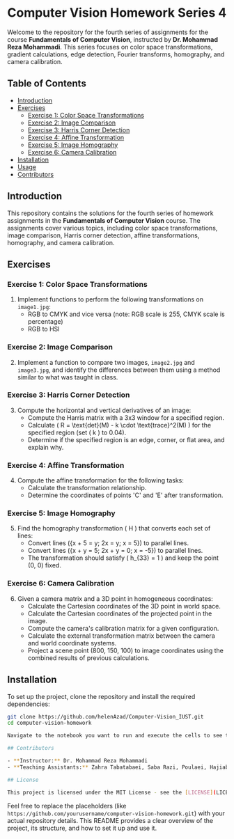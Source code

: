 # Computer Vision Homework Series 4

Welcome to the repository for the fourth series of assignments for the course **Fundamentals of Computer Vision**, instructed by **Dr. Mohammad Reza Mohammadi**. This series focuses on color space transformations, gradient calculations, edge detection, Fourier transforms, homography, and camera calibration.

## Table of Contents

- [Introduction](#introduction)
- [Exercises](#exercises)
  - [Exercise 1: Color Space Transformations](#exercise-1-color-space-transformations)
  - [Exercise 2: Image Comparison](#exercise-2-image-comparison)
  - [Exercise 3: Harris Corner Detection](#exercise-3-harris-corner-detection)
  - [Exercise 4: Affine Transformation](#exercise-4-affine-transformation)
  - [Exercise 5: Image Homography](#exercise-5-image-homography)
  - [Exercise 6: Camera Calibration](#exercise-6-camera-calibration)
- [Installation](#installation)
- [Usage](#usage)
- [Contributors](#helenAzad)

## Introduction

This repository contains the solutions for the fourth series of homework assignments in the **Fundamentals of Computer Vision** course. The assignments cover various topics, including color space transformations, image comparison, Harris corner detection, affine transformations, homography, and camera calibration.

## Exercises

### Exercise 1: Color Space Transformations

1. Implement functions to perform the following transformations on `image1.jpg`:
   - RGB to CMYK and vice versa (note: RGB scale is 255, CMYK scale is percentage)
   - RGB to HSI

### Exercise 2: Image Comparison

2. Implement a function to compare two images, `image2.jpg` and `image3.jpg`, and identify the differences between them using a method similar to what was taught in class.

### Exercise 3: Harris Corner Detection

3. Compute the horizontal and vertical derivatives of an image:
   - Compute the Harris matrix with a 3x3 window for a specified region.
   - Calculate \( R = \text{det}(M) - k \cdot \text{trace}^2(M) \) for the specified region (set \( k \) to 0.04).
   - Determine if the specified region is an edge, corner, or flat area, and explain why.

### Exercise 4: Affine Transformation

4. Compute the affine transformation for the following tasks:
   - Calculate the transformation relationship.
   - Determine the coordinates of points 'C' and 'E' after transformation.

### Exercise 5: Image Homography

5. Find the homography transformation \( H \) that converts each set of lines:
   - Convert lines \(\{x + 5 = y; 2x = y; x = 5\}\) to parallel lines.
   - Convert lines \(\{x + y = 5; 2x + y = 0; x = -5\}\) to parallel lines.
   - The transformation should satisfy \( h_{33} = 1 \) and keep the point (0, 0) fixed.

### Exercise 6: Camera Calibration

6. Given a camera matrix and a 3D point in homogeneous coordinates:
   - Calculate the Cartesian coordinates of the 3D point in world space.
   - Calculate the Cartesian coordinates of the projected point in the image.
   - Compute the camera's calibration matrix for a given configuration.
   - Calculate the external transformation matrix between the camera and world coordinate systems.
   - Project a scene point (800, 150, 100) to image coordinates using the combined results of previous calculations.

## Installation

To set up the project, clone the repository and install the required dependencies:

```bash
git clone https://github.com/helenAzad/Computer-Vision_IUST.git
cd computer-vision-homework

Navigate to the notebook you want to run and execute the cells to see the results.

## Contributors

- **Instructor:** Dr. Mohammad Reza Mohammadi
- **Teaching Assistants:** Zahra Tabatabaei, Saba Razi, Poulaei, Hajiabadi, Zeinalabedin

## License

This project is licensed under the MIT License - see the [LICENSE](LICENSE) file for details.
```

Feel free to replace the placeholders (like `https://github.com/yourusername/computer-vision-homework.git`) with your actual repository details. This README provides a clear overview of the project, its structure, and how to set it up and use it.